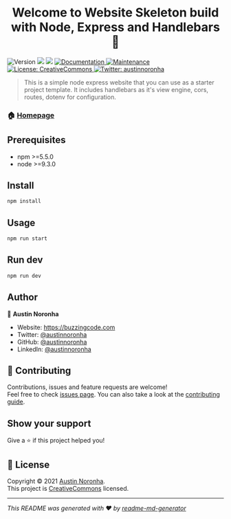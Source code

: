 <h1 align="center">Welcome to Website Skeleton build with Node, Express and Handlebars 👋</h1>
<p>
  <img alt="Version" src="https://img.shields.io/badge/version-1.0.0-blue.svg?cacheSeconds=2592000" />
  <img src="https://img.shields.io/badge/npm-%3E%3D5.5.0-blue.svg" />
  <img src="https://img.shields.io/badge/node-%3E%3D9.3.0-blue.svg" />
  <a href="https://github.com/kefranabg/readme-md-generator#readme" target="_blank">
    <img alt="Documentation" src="https://img.shields.io/badge/documentation-yes-brightgreen.svg" />
  </a>
  <a href="https://github.com/kefranabg/readme-md-generator/graphs/commit-activity" target="_blank">
    <img alt="Maintenance" src="https://img.shields.io/badge/Maintained%3F-yes-green.svg" />
  </a>
  <a href="https://github.com/austinnoronha/Express-Node-Web-Server-with-Handlebars/blob/main/LICENSE" target="_blank">
    <img alt="License: CreativeCommons" src="https://img.shields.io/github/license/austinnoronha/Website Skeleton build with Node, Express and Handlebars" />
  </a>
  <a href="https://twitter.com/austinnoronha" target="_blank">
    <img alt="Twitter: austinnoronha" src="https://img.shields.io/twitter/follow/austinnoronha.svg?style=social" />
  </a>
</p>

> This is a simple node express website that you can use as a starter project template. It includes handlebars as it's view engine, cors, routes, dotenv for configuration.

### 🏠 [Homepage](https://github.com/austinnoronha/Express-Node-Web-Server-with-Handlebars)

## Prerequisites

- npm >=5.5.0
- node >=9.3.0

## Install

```sh
npm install
```

## Usage

```sh
npm run start
```

## Run dev

```sh
npm run dev
```

## Author

👤 **Austin Noronha**

* Website: https://buzzingcode.com
* Twitter: [@austinnoronha](https://twitter.com/austinnoronha)
* GitHub: [@austinnoronha](https://github.com/austinnoronha)
* LinkedIn: [@austinnoronha](https://linkedin.com/in/austinnoronha)

## 🤝 Contributing

Contributions, issues and feature requests are welcome!<br />Feel free to check [issues page](https://github.com/austinnoronha/Express-Node-Web-Server-with-Handlebars/issues). You can also take a look at the [contributing guide](https://github.com/kefranabg/readme-md-generator/blob/master/CONTRIBUTING.md).

## Show your support

Give a ⭐️ if this project helped you!

## 📝 License

Copyright © 2021 [Austin Noronha](https://github.com/austinnoronha).<br />
This project is [CreativeCommons](https://github.com/austinnoronha/Express-Node-Web-Server-with-Handlebars/blob/main/LICENSE) licensed.

***
_This README was generated with ❤️ by [readme-md-generator](https://github.com/kefranabg/readme-md-generator)_
